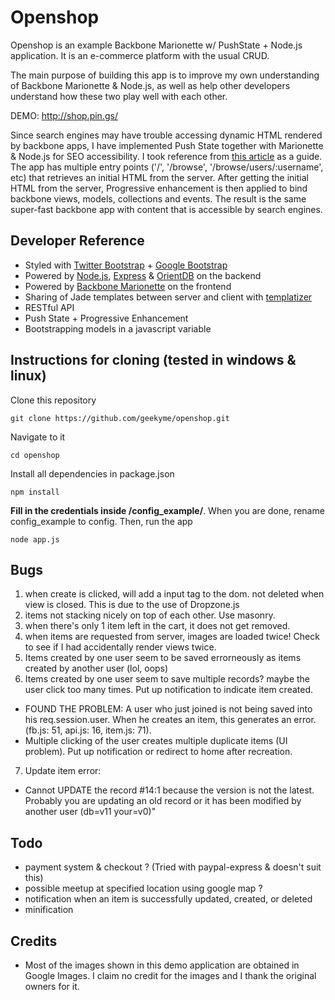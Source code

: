 # Openshop
Openshop is an example Backbone Marionette w/ PushState + Node.js application. It is an e-commerce platform with the usual CRUD. 

The main purpose of building this app is to improve my own understanding of Backbone Marionette & Node.js, as well as help other developers understand how these two play well with each other. 

DEMO: http://shop.pin.gs/

Since search engines may have trouble accessing dynamic HTML rendered by backbone apps, I have implemented Push State together with Marionette & Node.js for SEO accessibility. I took reference from [this article](http://lostechies.com/derickbailey/2011/09/26/seo-and-accessibility-with-html5-pushstate-part-2-progressive-enhancement-with-backbone-js/) as a guide. The app has multiple entry points ('/', '/browse', '/browse/users/:username', etc) that retrieves an initial HTML from the server. After getting the initial HTML from the server, Progressive enhancement is then applied to bind backbone views, models, collections and events. The result is the same super-fast backbone app with content that is accessible by search engines.

## Developer Reference
* Styled with [Twitter Bootstrap](http://twitter.github.io/bootstrap/index.html) + [Google Bootstrap](http://todc.github.io/todc-bootstrap/)
* Powered by [Node.js](http://nodejs.org/), [Express](http://expressjs.com/) & [OrientDB](http://www.orientdb.org/) on the backend
* Powered by [Backbone Marionette](http://marionettejs.com/) on the frontend
* Sharing of Jade templates between server and client with [templatizer](https://github.com/HenrikJoreteg/templatizer) 
* RESTful API
* Push State + Progressive Enhancement
* Bootstrapping models in a javascript variable

## Instructions for cloning (tested in windows & linux)
Clone this repository
```
git clone https://github.com/geekyme/openshop.git
```
Navigate to it
```
cd openshop
```
Install all dependencies in package.json
```
npm install
```
**Fill in the credentials inside /config_example/**. When you are done, rename config_example to config. Then, run the app
```
node app.js
```

## Bugs
1. when create is clicked, will add a input tag to the dom. not deleted when view is closed. This is due to the use of Dropzone.js
2. items not stacking nicely on top of each other. Use masonry.
3. when there's only 1 item left in the cart, it does not get removed.
4. when items are requested from server, images are loaded twice! Check to see if I had accidentally render views twice.
5. Items created by one user seem to be saved errorneously as items created by another user (lol, oops)
6. Items created by one user seem to save multiple records? maybe the user click too many times. Put up notification to indicate item created. 
* FOUND THE PROBLEM: A user who just joined is not being saved into his req.session.user. When he creates an item, this generates an error. (fb.js: 51, api.js: 16, item.js: 71). 
* Multiple clicking of the user creates multiple duplicate items (UI problem). Put up notification or redirect to home after recreation. 
7. Update item error:
* Cannot UPDATE the record #14:1 because the version is not the latest. Probably you are updating an old record or it has been modified by another user (db=v11 your=v0)"


## Todo
* payment system & checkout ? (Tried with paypal-express & doesn't suit this)
* possible meetup at specified location using google map ?
* notification when an item is successfully updated, created, or deleted
* minification

## Credits
* Most of the images shown in this demo application are obtained in Google Images. I claim no credit for the images and I thank the original owners for it. 